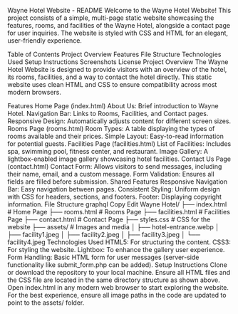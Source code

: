 Wayne Hotel Website - README
Welcome to the Wayne Hotel Website! This project consists of a simple, multi-page static website showcasing the features, rooms, and facilities of the Wayne Hotel, alongside a contact page for user inquiries. The website is styled with CSS and HTML for an elegant, user-friendly experience.

Table of Contents
Project Overview
Features
File Structure
Technologies Used
Setup Instructions
Screenshots
License
Project Overview
The Wayne Hotel Website is designed to provide visitors with an overview of the hotel, its rooms, facilities, and a way to contact the hotel directly. This static website uses clean HTML and CSS to ensure compatibility across most modern browsers.

Features
Home Page (index.html)
About Us: Brief introduction to Wayne Hotel.
Navigation Bar: Links to Rooms, Facilities, and Contact pages.
Responsive Design: Automatically adjusts content for different screen sizes.
Rooms Page (rooms.html)
Room Types: A table displaying the types of rooms available and their prices.
Simple Layout: Easy-to-read information for potential guests.
Facilities Page (facilities.html)
List of Facilities: Includes spa, swimming pool, fitness center, and restaurant.
Image Gallery: A lightbox-enabled image gallery showcasing hotel facilities.
Contact Us Page (contact.html)
Contact Form: Allows visitors to send messages, including their name, email, and a custom message.
Form Validation: Ensures all fields are filled before submission.
Shared Features
Responsive Navigation Bar: Easy navigation between pages.
Consistent Styling: Uniform design with CSS for headers, sections, and footers.
Footer: Displaying copyright information.
File Structure
graphql
Copy
Edit
Wayne Hotel/
├── index.html           # Home Page
├── rooms.html           # Rooms Page
├── facilities.html      # Facilities Page
├── contact.html         # Contact Page
├── styles.css           # CSS for the website
├── assets/              # Images and media
│   ├── hotel-entrance.webp
│   ├── facility1.jpeg
│   ├── facility2.jpeg
│   ├── facility3.jpeg
│   └── facility4.jpeg
Technologies Used
HTML5: For structuring the content.
CSS3: For styling the website.
Lightbox: To enhance the gallery user experience.
Form Handling: Basic HTML form for user messages (server-side functionality like submit_form.php can be added).
Setup Instructions
Clone or download the repository to your local machine.
Ensure all HTML files and the CSS file are located in the same directory structure as shown above.
Open index.html in any modern web browser to start exploring the website.
For the best experience, ensure all image paths in the code are updated to point to the assets/ folder.
